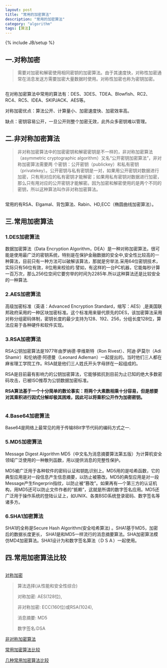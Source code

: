 ```yaml
---
layout: post
title: "常用的加密算法"
description: "常用的加密算法"
category: "algorithm"
tags: [算法]
---
```

{% include JB/setup %}

<h2>一.对称加密</h2>

<blockquote>
  <p>需要对加密和解密使用相同密钥的加密算法。由于其速度快，对称性加密通常在消息发送方需要加密大量数据时使用。对称性加密也称为密钥加密。</p>
</blockquote>

<p><img src="http://beginman.qiniudn.com/duichenjiami.jpg" alt="" /></p>

<p>在对称加密算法中常用的算法有：DES、3DES、TDEA、Blowfish、RC2、RC4、RC5、IDEA、SKIPJACK、AES等。</p>

<p>对称加密优点：算法公开、计算量小、加密速度快、加密效率高。</p>

<p>缺点：密钥容易公开，一旦公开则整个加密无效，此外众多密钥难以管理。</p>

<!--more-->

<h2>二.非对称加密算法</h2>

<blockquote>
  <p>非对称加密算法中的加密密钥和解密密钥是不一样的，非对称加密算法（asymmetric cryptographic algorithm）又名“公开密钥加密算法”，非对称加密算法需要两
  个密钥：公开密钥（publickey）和私有密钥（privatekey）。公开密钥与私有密钥是一对，如果用公开密钥对数据进行加密，只有用对应的私有密钥才能解密；如果用私有密钥对数据进行加密，那么只有用对应的公开密钥才能解密。因为加密和解密使用的是两个不同的密钥，所以这种算法叫作非对称加密算法。</p>
</blockquote>

<p><img src="http://beginman.qiniudn.com/rsa.png" alt="" /></p>

<p>常用的有RSA、Elgamal、背包算法、Rabin、HD,ECC（椭圆曲线加密算法）。</p>

<h2>三.常用加密算法</h2>

<h3>1.DES加密算法</h3>

<p>数据加密算法（Data Encryption Algorithm，DEA）是一种对称加密算法，很可能是使用最广泛的密钥系统，特别是在保护金融数据的安全中,安全性比较高的一种算法，目前只有一种方法可以破解该算法，那就是穷举法.采用64位密钥技术，实际只有56位有效，8位用来校验的.譬如，有这样的一台PC机器，它能每秒计算一百万次，那么256位空间它要穷举的时间为2285年.所以这种算法还是比较安全的一种算法.</p>

<h3>2.AES加密算法</h3>

<p>高级加密标准（英语：Advanced Encryption Standard，缩写：AES）,是美国联邦政府采用的一种区块加密标准。这个标准用来替代原先的DES，该加密算法采用对称分组密码体制，密钥长度的最少支持为128、192、256，分组长度128位，算法应易于各种硬件和软件实现。</p>

<h3>3.RSA加密算法</h3>

<p>RSA公钥加密算法是1977年由罗纳德·李维斯特（Ron Rivest）、阿迪·萨莫尔（Adi Shamir）和伦纳德·阿德曼（Leonard Adleman）一起提出的。当时他们三人都在麻省理工学院工作。RSA就是他们三人姓氏开头字母拼在一起组成的。</p>

<p>RSA是目前最有影响力的公钥加密算法，它能够抵抗到目前为止已知的绝大多数密码攻击，已被ISO推荐为公钥数据加密标准。</p>

<p><strong>RSA算法基于一个十分简单的数论事实：将两个大素数相乘十分容易，但是想要对其乘积进行因式分解却极其困难，因此可以将乘积公开作为加密密钥。</strong></p>

<p><img src="http://beginman.qiniudn.com/rsa.jpg" alt="" /></p>

<h3>4.Base64加密算法</h3>

<p>Base64是网络上最常见的用于传输8Bit字节代码的编码方式之一.</p>

<h3>5.MD5加密算法</h3>

<p>Message Digest Algorithm MD5（中文名为消息摘要算法第五版）为计算机安全领域广泛使用的一种散列函数，用以提供消息的完整性保护。</p>

<p>MD5被广泛用于各种软件的密码认证和钥匙识别上。MD5用的是哈希函数，它的典型应用是对一段信息产生信息摘要，以防止被篡改。MD5的典型应用是对一段Message产生fingerprin指纹，以防止被“篡改”。如果再有—个第三方的认证机构，用MD5还可以防止文件作者的“抵赖”，这就是所谓的数字签名应用。MD5还广泛用于操作系统的登陆认证上，如UNIX、各类BSD系统登录密码、数字签名等诸多方。</p>

<h3>6.SHA1加密算法</h3>

<p>SHA1的全称是Secure Hash Algorithm(安全哈希算法) 。SHA1基于MD5，加密后的数据长度更长，
SHA1是和MD5一样流行的消息摘要算法。SHA加密算法模仿MD4加密算法。SHA1设计为和数字签名算法（ＤＳＡ）一起使用。</p>

<h2>四.常用加密算法比较</h2>

<p><img src="http://beginman.qiniudn.com/Comparison_of_encryption_algorithm.jpg" alt="" /></p>

<p><a href="http://baike.baidu.com/view/119320.htm">对称加密</a></p>

<blockquote>
  <p>算法选择(从性能和安全性综合)</p>
  
  <p>对称加密: AES(128位),</p>
  
  <p>非对称加密: ECC(160位)或RSA(1024),</p>
  
  <p>消息摘要: MD5</p>
  
  <p>数字签名:DSA</p>
</blockquote>

<p><a href="http://www.baike.com/wiki/%E9%9D%9E%E5%AF%B9%E7%A7%B0%E5%8A%A0%E5%AF%86%E7%AE%97%E6%B3%95">非对称加密算法</a></p>

<p><a href="http://www.cnblogs.com/masonjiang/p/3335694.html">常用加密算法比较</a></p>

<p><a href="http://www.jiamisoft.com/blog/2685-changyongjiamisuanfa.html">几种常用加密算法比较</a></p>

